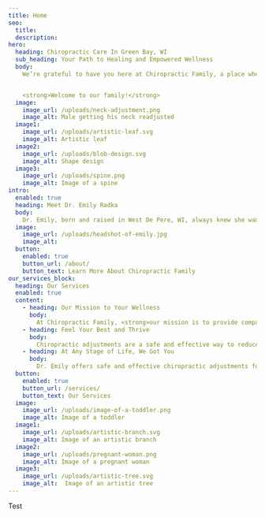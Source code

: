 ```yaml
---
title: Home
seo:
  title:
  description:
hero:
  heading: Chiropractic Care In Green Bay, WI
  sub_heading: Your Path to Healing and Empowered Wellness
  body: 
    We’re grateful to have you here at Chiropractic Family, a place where healing happens and your wellness journey begins. Our goal is to help you achieve optimal health and wellness through safe, gentle, and effective chiropractic services. We invite you to take a step towards better health.


    <strong>Welcome to our family!</strong>
  image:
    image_url: /uploads/neck-adjustment.png
    image_alt: Male getting his neck readjusted
  image1:
    image_url: /uploads/artistic-leaf.svg
    image_alt: Artistic leaf
  image2:
    image_url: /uploads/blob-design.svg
    image_alt: Shape design
  image3:
    image_url: /uploads/spine.png
    image_alt: Image of a spine
intro:
  enabled: true
  heading: Meet Dr. Emily Radka
  body: 
    Dr. Emily, born and raised in West De Pere, WI, always knew she wanted to be in the healthcare field. She completed her prerequisite courses in human biology at the University of Wisconsin - Green Bay before pursuing her Doctorate in Chiropractic and Bachelor’s Degree of Chiropractic at Palmer College of Chiropractic. With extensive clinical experience serving patients of all ages, from infants to seniors, Dr. Emily is committed to providing compassionate and personalized chiropractic care.
  image:
    image_url: /uploads/headshot-of-emily.jpg
    image_alt:
  button:
    enabled: true
    button_url: /about/
    button_text: Learn More About Chiropractic Family
our_services_block:
  heading: Our Services
  enabled: true
  content:
    - heading: Our Mission to Your Wellness
      body: 
        At Chiropractic Family, <strong>our mission is to provide compassionate and personalized chiropractic care to help you achieve optimal health and wellness.</strong> We are dedicated to educating and empowering our patients, encouraging them to take an active role in their own health. <strong>Trust, respect, and outstanding service</strong> are the pillars of our care.
    - heading: Feel Your Best and Thrive
      body: 
        Chiropractic adjustments are a safe and effective way to reduce headaches, muscle aches and pains, mobility issues, back pain, neck soreness, poor posture, joint pain, sciatica, improve balance and promote overall health and wellness. Dr. Emily can help address all these issues and more non-invasively and without medications.
    - heading: At Any Stage of Life, We Got You
      body: 
        Dr. Emily offers safe and effective chiropractic adjustments for patients of all ages. With training in diversified, Thompson, Activator, and more techniques, she tailors each treatment to meet your specific needs. At Chiropractic Family, we welcome patients from infants to the elderly, ensuring comprehensive care for the whole family.
  button: 
    enabled: true
    button_url: /services/
    button_text: Our Services
  image:
    image_url: /uploads/image-of-a-toddler.png
    image_alt: Image of a toddler
  image1:
    image_url: /uploads/artistic-branch.svg
    image_alt: Image of an artistic branch
  image2:
    image_url: /uploads/pregnant-woman.png
    image_alt: Image of a pregnant woman
  image3:
    image_url: /uploads/artistic-tree.svg
    image_alt:  Image of an artistic tree
---
```

Test
